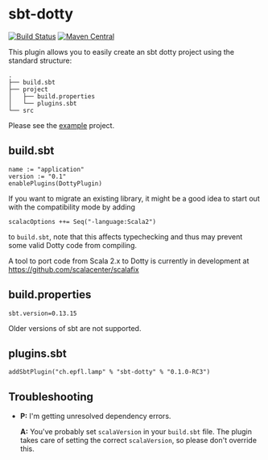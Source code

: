 sbt-dotty
=========

[![Build Status](https://travis-ci.org/lampepfl/sbt-dotty.svg?branch=master)](https://travis-ci.org/lampepfl/sbt-dotty)
[![Maven Central](https://img.shields.io/maven-central/v/ch.epfl.lamp/sbt-dotty.svg)]()

This plugin allows you to easily create an sbt dotty project using the
standard structure:

```
.
├── build.sbt
├── project
│   ├── build.properties
│   └── plugins.sbt
└── src
```

Please see the
[example](https://github.com/felixmulder/sbt-dotty/tree/master/example)
project.

build.sbt
---------
```
name := "application"
version := "0.1"
enablePlugins(DottyPlugin)
```

If you want to migrate an existing library, it might be a good idea to start
out with the compatibility mode by adding

```
scalacOptions ++= Seq("-language:Scala2")
```

to `build.sbt`, note that this affects typechecking and thus may prevent some
valid Dotty code from compiling.

A tool to port code from Scala 2.x to Dotty is currently in development at
https://github.com/scalacenter/scalafix

build.properties
----------------
```
sbt.version=0.13.15
```

Older versions of sbt are not supported.

plugins.sbt
-----------
```
addSbtPlugin("ch.epfl.lamp" % "sbt-dotty" % "0.1.0-RC3")
```

Troubleshooting
---------------
* **P:** I'm getting unresolved dependency errors.

  **A:** You've probably set `scalaVersion` in your `build.sbt` file. The
  plugin takes care of setting the correct `scalaVersion`, so please don't
  override this.
